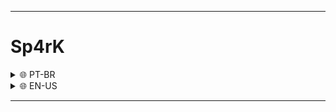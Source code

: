 <hr>

<h1>Sp4rK</h1>
<details>
    <summary>🌐 PT-BR</summary>
    <h3>Sp4rK é uma tool feita em Python, ela tem 2 funções, a função CheckPort que basicamente você passa um IP e uma PORTA e ela te mostra se essa porta esta aberta ou não, e a função PortScan que no caso ela realiza um scan no IP e mostra as portas abertas segundo a lista de portas definidas no codigo fonte</h3>
    <h1>Modo de uso: (Debian e derivados)</h1>

     ```sh
     apt install python -y
     apt install python2 -y
     apt install python3 -y
     apt install git -y
     git clone https://github.com/Black-Hell-Team/Sp4rK
     cd Sp4rK
     python3 main.py
     ```

</details>
<details>
    <summary>🌐 EN-US</summary>
    <h3>Sp4rK is a tool made in Python, it has 2 functions, the CheckPort function that basically you pass an IP and a DOOR and it shows you if that door is open or not, and the PortScan function that in this case it performs a scan on the IP and shows the open ports according to the list of ports defined in the source code</h3>
    <h1>How to use: (Debian and derivatives)</h1>

 
     ```sh
     apt install python -y
     apt install python2 -y
     apt install python3 -y
     apt install git -y
     git clone https://github.com/Black-Hell-Team/Sp4rK
     cd Sp4rK
     python3 main.py
     ```

</details>

<hr>
